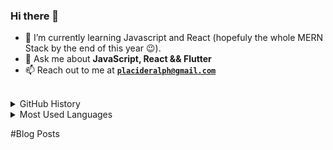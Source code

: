 ### Hi there 👋

<!-- Here are some ideas to get you started: -->

<!-- - 👯 I’m looking to collaborate on any JavaScript Project -->
<!-- - 🔭 I’m currently working on ... -->
- 🌱 I’m currently learning Javascript and React (hopefuly the whole MERN Stack by the end of this year 😉).
- 💬 Ask me about **JavaScript, React && Flutter**
- 📫 Reach out to me at **[`placideralph@gmail.com`](mailto:placideralph@gmail.com)**
<!-- - 💼 See my full portfolio at **[`davidrakosi.com`](https://davidrakosi.com)** -->
<!-- - 🤔 I’m looking for help with ... -->
<!-- - 😄 Pronouns: ...
- ⚡ Fun fact: ... -->
<br>

<div>


<div>
<details>
  <summary>GitHub History</summary>
  <p><img align="center" src="https://github-readme-streak-stats.herokuapp.com/?user=ralphZero&" alt="ralphZero" /></p>
.
</details>
</div>

<div>
<details>
  <summary>Most Used Languages</summary>

<p><img align="center" src="https://github-readme-stats.vercel.app/api/top-langs?username=ralphZero&show_icons=true&locale=en&layout=compact" alt="ralphZero" /></p>
</details>
</div>
  
#Blog Posts
<!-- BLOG-POST-LIST:START -->

<!-- BLOG-POST-LIST:END -->
